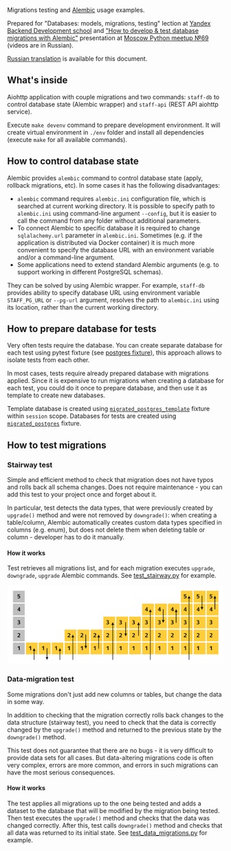Migrations testing and [Alembic](https://alembic.sqlalchemy.org/en/latest/) 
usage examples.

Prepared for "Databases: models, migrations, testing" lection at 
[Yandex Backend Development school](https://yandex.ru/promo/academy/backend-school/) and 
["How to develop & test database migrations with Alembic"](https://youtu.be/qrlTDNaUQ-Q?t=5650) presentation at 
[Moscow Python meetup №69](https://events.yandex.ru/events/moscow-python-meetup-30-10-2019) (videos are in Russian). 

[Russian translation](README_ru.md) is available for this document.


## What's inside

Aiohttp application with couple migrations and two commands: `staff-db` to control database state (Alembic wrapper) and `staff-api` (REST API aiohttp service).

Execute `make devenv` command to prepare development environment. It will create virtual environment in `./env` folder and install all dependencies (execute `make` for all available commands).

## How to control database state

Alembic provides `alembic` command to control database state (apply, rollback migrations, etc). In some cases it has the following disadvantages:

* `alembic` command requires `alembic.ini` configuration file, which is searched at current working directory. It is possible to specify path to `alembic.ini` using command-line argument `--config`, but it is easier to call the command from any folder without additional parameters.
* To connect Alembic to specific database it is required to change `sqlalachemy.url` parameter in `alembic.ini`. Sometimes (e.g. if the application is distributed via Docker container) it is much more convenient to specify the database URL with an environment variable and/or a command-line argument.
* Some applications need to extend standard Alembic arguments (e.g. to support working in different PostgreSQL schemas).

They can be solved by using Alembic wrapper. For example, `staff-db` provides ability to specify database URL using environment variable `STAFF_PG_URL` or `--pg-url` argument, resolves the path to `alembic.ini` using its location, rather than the current working directory.

## How to prepare database for tests

Very often tests require the database. You can create separate database for each test using pytest fixture (see [postgres fixture](tests/migrations/conftest.py#L8)), this approach allows to isolate tests from each other.

In most cases, tests require already prepared database with migrations applied. Since it is expensive to run migrations when creating a database for each test, you could do it once to prepare database, and then use it as template to create new databases.

Template database is created using [`migrated_postgres_template`](tests/api/conftest.py#L10) fixture within `session` scope. Databases for tests are created using [`migrated_postgres`](tests/api/conftest.py#L24) fixture.

## How to test migrations

### Stairway test
Simple and efficient method to check that migration does not have typos and 
rolls back all schema changes. Does not require maintenance - you can add this test 
to your project once and forget about it.

In particular, test detects the data types, that were previously created by `upgrade()` method 
and were not removed by `downgrade()`: when creating a table/column, Alembic automatically 
creates custom data types specified in columns (e.g. enum), but does not delete them when 
deleting table or column - developer has to do it manually.

#### How it works
Test retrieves all migrations list, and for each migration executes `upgrade`, 
`downgrade`, `upgrade` Alembic commands.
See [test_stairway.py](tests/migrations/test_stairway.py) for example.

![Stairway test](assets/stairway.png)


### Data-migration test
Some migrations don't just add new columns or tables, but change the data in 
some way.

In addition to checking that the migration correctly rolls back changes to the 
data structure (stairway test), you need to check that the data is correctly 
changed by the `upgrade()` method and returned to the previous state by the 
`downgrade()` method.

This test does not guarantee that there are no bugs - it is very difficult to 
provide data sets for all cases. But data-altering migrations code is 
often very complex, errors are more common, and errors in such migrations can have 
the most serious consequences.

#### How it works

The test applies all migrations up to the one being tested and adds a dataset to the database that will be modified by the migration being tested.
Then test executes the `upgrade()` method and checks that the data was changed correctly. 
After this, test calls `downgrade()` method and checks that all data was returned to its initial state.
See [test_data_migrations.py](tests/migrations/test_data_migrations.py) for example.
